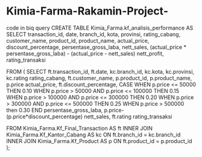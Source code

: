 # Kimia-Farma-Rakamin-Project-
code in biq query
CREATE TABLE Kimia_Farma.kf_analisis_performance AS
SELECT transaction_id, date, branch_id, kota, provinsi, rating_cabang, customer_name, product_id, product_name, actual_price, discount_percentage, persentase_gross_laba, nett_sales, (actual_price * persentase_gross_laba) - (actual_price - nett_sales) nett_profit, rating_transaksi

FROM (
  SELECT ft.transaction_id, ft.date, kc.branch_id, kc.kota, kc.provinsi, kc.rating rating_cabang, ft.customer_name, p.product_id, p.product_name, p.price actual_price, ft.discount_percentage,
  CASE
    WHEN p.price <= 50000 THEN 0.10
    WHEN p.price > 50000 AND p.price <= 100000 THEN 0.15
    WHEN p.price > 100000 AND p.price <= 300000 THEN 0.20
    WHEN p.price > 300000 AND p.price <= 500000 THEN 0.25
    WHEN p.price > 500000 then 0.30
  END persentase_gross_laba,
  p.price-(p.price*discount_percentage) nett_sales, ft.rating rating_transaksi

  FROM Kimia_Farma.Kf_Final_Transaction AS ft
  INNER JOIN Kimia_Farma.Kf_Kantor_Cabang AS kc
  ON ft.branch_id = kc.branch_id
  INNER JOIN Kimia_Farma.Kf_Product AS p
  ON ft.product_id = p.product_id
); 
